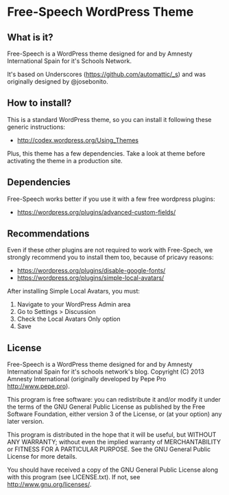 Free-Speech WordPress Theme
===========================

What is it?
-----------

Free-Speech is a WordPress theme designed for and by Amnesty International Spain for it's Schools Network.

It's based on Underscores (https://github.com/automattic/_s) and was originally designed by @josebonito.

How to install?
---------------

This is a standard WordPress theme, so you can install it following these generic instructions:

* http://codex.wordpress.org/Using_Themes

Plus, this theme has a few dependencies. Take a look at theme before activating the theme in a production site.

Dependencies
------------

Free-Speech works better if you use it with a few free wordpress plugins:

* https://wordpress.org/plugins/advanced-custom-fields/

Recommendations
---------------

Even if these other plugins are not required to work with Free-Spech, we strongly recommend you to install them
too, because of pricavy reasons:

* https://wordpress.org/plugins/disable-google-fonts/
* https://wordpress.org/plugins/simple-local-avatars/

After installing Simple Local Avatars, you must:

1. Navigate to your WordPress Admin area
2. Go to Settings > Discussion
3. Check the Local Avatars Only option
4. Save

License
-------

Free-Speech is a WordPress theme designed for and by Amnesty International Spain for it's schools network's blog.
Copyright (C) 2013 Amnesty International (originally developed by Pepe Pro http://www.pepe.pro).

This program is free software: you can redistribute it and/or modify it under the terms of the GNU General Public
License as published by the Free Software Foundation, either version 3 of the License, or (at your option) any
later version.

This program is distributed in the hope that it will be useful, but WITHOUT ANY WARRANTY; without even the
implied warranty of MERCHANTABILITY or FITNESS FOR A PARTICULAR PURPOSE. See the GNU General Public License
for more details.

You should have received a copy of the GNU General Public License along with this program (see LICENSE.txt).
If not, see http://www.gnu.org/licenses/.
